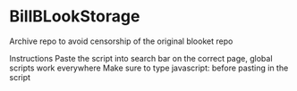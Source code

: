 # BillBLookStorage
Archive repo to avoid censorship of the original blooket repo

Instructions
Paste the script into search bar on the correct page, global scripts work everywhere
Make sure to type javascript: before pasting in the script

